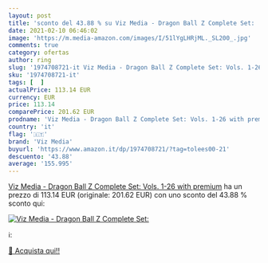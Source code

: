 ```yaml
---
layout: post
title: 'sconto del 43.88 % su Viz Media - Dragon Ball Z Complete Set:   '
date: 2021-02-10 06:46:02
image: 'https://m.media-amazon.com/images/I/51lYgLHRjML._SL200_.jpg'
comments: true
category: ofertas
author: ring
slug: '1974708721-it Viz Media - Dragon Ball Z Complete Set: Vols. 1-26 with...'
sku: '1974708721-it'
tags: [  ]
actualPrice: 113.14 EUR
currency: EUR
price: 113.14
comparePrice: 201.62 EUR
prodname: 'Viz Media - Dragon Ball Z Complete Set: Vols. 1-26 with premium'
country: 'it'
flag: '🇮🇹'
brand: 'Viz Media'
buyurl: 'https://www.amazon.it/dp/1974708721/?tag=tolees00-21'
descuento: '43.88'
average: '155.995'
---
```


[Viz Media - Dragon Ball Z Complete Set: Vols. 1-26 with premium](https://www.amazon.it/dp/1974708721/?tag=tolees00-21) ha un prezzo di 113.14 EUR (originale: 201.62 EUR) con uno sconto del 43.88 % sconto qui:

[![Viz Media - Dragon Ball Z Complete Set: ](https://m.media-amazon.com/images/I/51lYgLHRjML._SL200_.jpg)](https://www.amazon.it/dp/1974708721/?tag=tolees00-21)

ℹ️:


[🛒 Acquista qui!!](https://www.amazon.it/dp/1974708721/?tag=tolees00-21)
